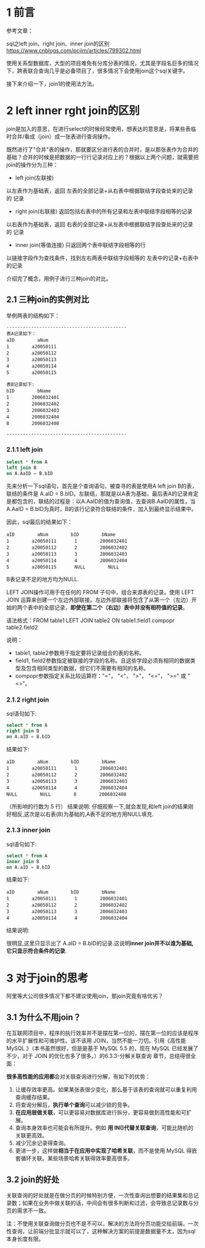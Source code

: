 # 1 前言

参考文章：

sql之left join、right join、inner join的区别    https://www.cnblogs.com/pcjim/articles/799302.html

使用关系型数据库，大型的项目难免有分库分表的情况，尤其是字段名巨多的情况下，跨表联合查询几乎是必备项目了，很多情况下会使用join这个sql关键字。

接下来介绍一下，join1的使用法方法。

#  2 left inner rght join的区别
join是加入的意思，在进行select的时候经常使用，想表达的意思是，将某些表临时合并/看成（join）成一张表进行查询操作。

既然进行了"合并"表的操作，那就要区分进行表的合并时，是以那张表作为合并的基础？合并的时候是把数据的一行行记录对应上的？根据以上两个问题，就需要把join的操作分为三种：

* left join(左联接) 

以左表作为基础表，返回   左表的全部记录+从右表中根据联结字段查处来的记录  的 记录

* right join(右联接) 返回包括右表中的所有记录和左表中联结字段相等的记录

以右表作为基础表，返回   右表的全部记录+从左表中根据联结字段查处来的记录  的 记录

* inner join(等值连接) 只返回两个表中联结字段相等的行

以链接字段作为查找条件，找到左右两表中联结字段相等的   左表中的记录+右表中的记录

介绍完了概念，用例子进行三种join的对比。

## 2.1 三种join的实例对比

举例两表的结构如下：

```
--------------------------------------------
表A记录如下：
aID　　　　　aNum
1　　　　　a20050111
2　　　　　a20050112
3　　　　　a20050113
4　　　　　a20050114
5　　　　　a20050115

表B记录如下:
bID　　　　　bName
1　　　　　2006032401
2　　　　　2006032402
3　　　　　2006032403
4　　　　　2006032404
8　　　　　2006032408

--------------------------------------------
```

### 2.1.1 left join

```sql
select * from A
left join B
on A.AaID = B.bID
```

先来分析一下sql语句，首先是个查询语句，被查寻的表是使用A left join B的表，联结的条件是 A.aID = B.bID。左联结，那就是以A表为基础，最后表A的记录肯定是都包含的，联结的过程是：以A.AaID的值为查询值，去查询B.AaID的属性，当A.AaID = B.bID为真时，B的该行记录符合联结的条件，加入到最终显示结果中。

因此，sql最后的结果如下：

```
aID　　　　　aNum　　　　　bID　　　　　bName
1　　　　　a20050111　　　　1　　　　　2006032401
2　　　　　a20050112　　　　2　　　　　2006032402
3　　　　　a20050113　　　　3　　　　　2006032403
4　　　　　a20050114　　　　4　　　　　2006032404
5　　　　　a20050115　　　　NULL　　　　　NULL
```
B表记录不足的地方均为NULL.

LEFT JOIN操作可用于在任何的 FROM 子句中，组合来源表的记录。使用 LEFT JOIN 运算来创建一个左边外部联接。左边外部联接将包含了从第一个（左边）开始的两个表中的全部记录，**即使在第二个（右边）表中并没有相符值的记录**。

语法格式：FROM table1 LEFT JOIN table2 ON table1.field1 compopr table2.field2

说明：

* table1, table2参数用于指定要将记录组合的表的名称。
* field1, field2参数指定被联接的字段的名称。且这些字段必须有相同的数据类型及包含相同类型的数据，但它们不需要有相同的名称。
* compopr参数指定关系比较运算符："="， "<"， ">"， "<="， ">=" 或 "<>"。


### 2.1.2 right join

sql语句如下:

```sql
select * from A
right join B
on A.aID = B.bID
```

结果如下:

```
aID　　　　　aNum　　　　　bID　　　　　bName
1　　　　　a20050111　　　　1　　　　　2006032401
2　　　　　a20050112　　　　2　　　　　2006032402
3　　　　　a20050113　　　　3　　　　　2006032403
4　　　　　a20050114　　　　4　　　　　2006032404
NULL　　　　　NULL　　　　　8　　　　　2006032408
```

（所影响的行数为 5 行）
结果说明:
仔细观察一下,就会发现,和left join的结果刚好相反,这次是以右表(B)为基础的,A表不足的地方用NULL填充.


### 2.1.3 inner join

sql语句如下:

```sql
select * from A
inner join B
on A.aID = B.bID
```

结果如下:

```
aID　　　　　aNum　　　　　bID　　　　　bName
1　　　　　a20050111　　　　1　　　　　2006032401
2　　　　　a20050112　　　　2　　　　　2006032402
3　　　　　a20050113　　　　3　　　　　2006032403
4　　　　　a20050114　　　　4　　　　　2006032404
```

结果说明:

很明显,这里只显示出了 A.aID = B.bID的记录.这说明**inner join并不以谁为基础,它只显示符合条件的记录**.



# 3 对于join的思考

阿里等大公司很多情况下都不建议使用join，那join究竟有啥优劣？

## 3.1 为什么不用join？

在互联网项目中，程序的执行效率并不是摆在第一位的，摆在第一位的应该是程序的水平扩展性和可维护性。该不该用 JOIN，当然不能一刀切。引用《高性能 MySQL 》（本书虽然很好，但是是基于 MySQL 5.5 的，现在 MySQL 已经发展了不少，对于 JOIN 的优化也多了很多。）的6.3.3-分解关联查询 章节，总结得很全面：

**很多高性能的应用都**会对关联查询进行分解，有如下的优势：

1. 让缓存效率更高。如果某张表很少变化，那么基于该表的查询就可以重复利用查询缓存结果。
2. 将查询分解后，**执行单个查询**可以减少锁的竞争。
3. **在应用层做关联**，可以更容易对数据库进行拆分，更容易做到高性能和可扩展。
4. 查询本身效率也可能会有所提升。例如 **用 IN()代替关联查询**，可能比随机的关联更高效。
5. 减少冗余记录得查询。
6. 更进一步，这样做**相当于在应用中实现了哈希关联**，而不是使用 MySQL 得嵌套循环关联。某些场景哈希关联得效率要高很多。

## 3.2 join的好处
关联查询的好处就是在做分页的时候特别方便，一次性查询出想要的结果集和总记录数；如果在业务中做关联的话，中间会有很多判断和过滤，会导致总记录数与分页的需求不一致。

注：不使用关联查询做分页也不是不可以，解决的方法将分页功能交给前端，一次性查询，让前端分批显示就可以了，这种解决方案的前提是数据量不太，因为sql本身长度有限。